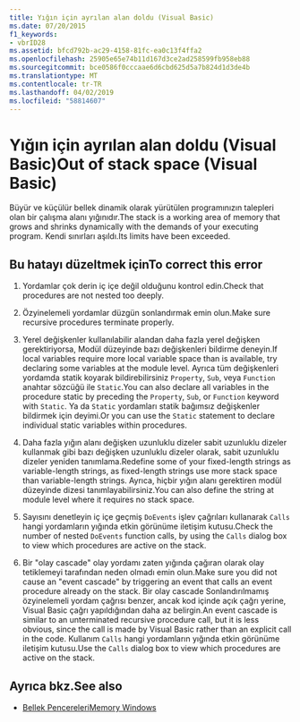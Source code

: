 ```yaml
---
title: Yığın için ayrılan alan doldu (Visual Basic)
ms.date: 07/20/2015
f1_keywords:
- vbrID28
ms.assetid: bfcd792b-ac29-4158-81fc-ea0c13f4ffa2
ms.openlocfilehash: 25905e65e74b11d167d3ce2ad258599fb958eb88
ms.sourcegitcommit: bce0586f0cccaae6d6cbd625d5a7b824d1d3de4b
ms.translationtype: MT
ms.contentlocale: tr-TR
ms.lasthandoff: 04/02/2019
ms.locfileid: "58814607"
---
```

# <a name="out-of-stack-space-visual-basic"></a><span data-ttu-id="f5918-102">Yığın için ayrılan alan doldu (Visual Basic)</span><span class="sxs-lookup"><span data-stu-id="f5918-102">Out of stack space (Visual Basic)</span></span>
<span data-ttu-id="f5918-103">Büyür ve küçülür bellek dinamik olarak yürütülen programınızın talepleri olan bir çalışma alanı yığınıdır.</span><span class="sxs-lookup"><span data-stu-id="f5918-103">The stack is a working area of memory that grows and shrinks dynamically with the demands of your executing program.</span></span> <span data-ttu-id="f5918-104">Kendi sınırları aşıldı.</span><span class="sxs-lookup"><span data-stu-id="f5918-104">Its limits have been exceeded.</span></span>  
  
## <a name="to-correct-this-error"></a><span data-ttu-id="f5918-105">Bu hatayı düzeltmek için</span><span class="sxs-lookup"><span data-stu-id="f5918-105">To correct this error</span></span>  
  
1.  <span data-ttu-id="f5918-106">Yordamlar çok derin iç içe değil olduğunu kontrol edin.</span><span class="sxs-lookup"><span data-stu-id="f5918-106">Check that procedures are not nested too deeply.</span></span>  
  
2.  <span data-ttu-id="f5918-107">Özyinelemeli yordamlar düzgün sonlandırmak emin olun.</span><span class="sxs-lookup"><span data-stu-id="f5918-107">Make sure recursive procedures terminate properly.</span></span>  
  
3.  <span data-ttu-id="f5918-108">Yerel değişkenler kullanılabilir alandan daha fazla yerel değişken gerektiriyorsa, Modül düzeyinde bazı değişkenleri bildirme deneyin.</span><span class="sxs-lookup"><span data-stu-id="f5918-108">If local variables require more local variable space than is available, try declaring some variables at the module level.</span></span> <span data-ttu-id="f5918-109">Ayrıca tüm değişkenleri yordamda statik koyarak bildirebilirsiniz `Property`, `Sub`, veya `Function` anahtar sözcüğü ile `Static`.</span><span class="sxs-lookup"><span data-stu-id="f5918-109">You can also declare all variables in the procedure static by preceding the `Property`, `Sub`, or `Function` keyword with `Static`.</span></span> <span data-ttu-id="f5918-110">Ya da `Static` yordamları statik bağımsız değişkenler bildirmek için deyimi.</span><span class="sxs-lookup"><span data-stu-id="f5918-110">Or you can use the `Static` statement to declare individual static variables within procedures.</span></span>  
  
4.  <span data-ttu-id="f5918-111">Daha fazla yığın alanı değişken uzunluklu dizeler sabit uzunluklu dizeler kullanmak gibi bazı değişken uzunluklu dizeler olarak, sabit uzunluklu dizeler yeniden tanımlama.</span><span class="sxs-lookup"><span data-stu-id="f5918-111">Redefine some of your fixed-length strings as variable-length strings, as fixed-length strings use more stack space than variable-length strings.</span></span> <span data-ttu-id="f5918-112">Ayrıca, hiçbir yığın alanı gerektiren modül düzeyinde dizesi tanımlayabilirsiniz.</span><span class="sxs-lookup"><span data-stu-id="f5918-112">You can also define the string at module level where it requires no stack space.</span></span>  
  
5.  <span data-ttu-id="f5918-113">Sayısını denetleyin iç içe geçmiş `DoEvents` işlev çağrıları kullanarak `Calls` hangi yordamların yığında etkin görünüme iletişim kutusu.</span><span class="sxs-lookup"><span data-stu-id="f5918-113">Check the number of nested `DoEvents` function calls, by using the `Calls` dialog box to view which procedures are active on the stack.</span></span>  
  
6.  <span data-ttu-id="f5918-114">Bir "olay cascade" olay yordamı zaten yığında çağıran olarak olay tetiklemeyi tarafından neden olmadı emin olun.</span><span class="sxs-lookup"><span data-stu-id="f5918-114">Make sure you did not cause an "event cascade" by triggering an event that calls an event procedure already on the stack.</span></span> <span data-ttu-id="f5918-115">Bir olay cascade Sonlandırılmamış özyinelemeli yordam çağrısı benzer, ancak kod içinde açık çağrı yerine, Visual Basic çağrı yapıldığından daha az belirgin.</span><span class="sxs-lookup"><span data-stu-id="f5918-115">An event cascade is similar to an unterminated recursive procedure call, but it is less obvious, since the call is made by Visual Basic rather than an explicit call in the code.</span></span> <span data-ttu-id="f5918-116">Kullanım `Calls` hangi yordamların yığında etkin görünüme iletişim kutusu.</span><span class="sxs-lookup"><span data-stu-id="f5918-116">Use the `Calls` dialog box to view which procedures are active on the stack.</span></span>  
  
## <a name="see-also"></a><span data-ttu-id="f5918-117">Ayrıca bkz.</span><span class="sxs-lookup"><span data-stu-id="f5918-117">See also</span></span>

- [<span data-ttu-id="f5918-118">Bellek Pencereleri</span><span class="sxs-lookup"><span data-stu-id="f5918-118">Memory Windows</span></span>](/visualstudio/debugger/memory-windows)
